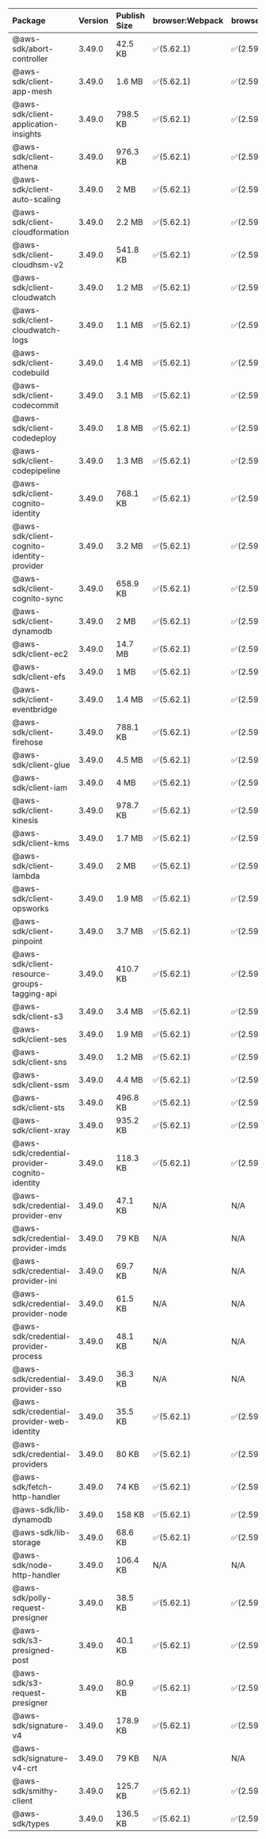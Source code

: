 | Package | Version | Publish Size | browser:Webpack | browser:Rollup | browser:EsBuild |
| :------ | :------ | :----------- | :------ | :----- | :------- |
|@aws-sdk/abort-controller|3.49.0|42.5 KB|✅(5.62.1)|✅(2.59.0)|✅(0.13.12)|
|@aws-sdk/client-app-mesh|3.49.0|1.6 MB|✅(5.62.1)|✅(2.59.0)|✅(0.13.12)|
|@aws-sdk/client-application-insights|3.49.0|798.5 KB|✅(5.62.1)|✅(2.59.0)|✅(0.13.12)|
|@aws-sdk/client-athena|3.49.0|976.3 KB|✅(5.62.1)|✅(2.59.0)|✅(0.13.12)|
|@aws-sdk/client-auto-scaling|3.49.0|2 MB|✅(5.62.1)|✅(2.59.0)|✅(0.13.12)|
|@aws-sdk/client-cloudformation|3.49.0|2.2 MB|✅(5.62.1)|✅(2.59.0)|✅(0.13.12)|
|@aws-sdk/client-cloudhsm-v2|3.49.0|541.8 KB|✅(5.62.1)|✅(2.59.0)|✅(0.13.12)|
|@aws-sdk/client-cloudwatch|3.49.0|1.2 MB|✅(5.62.1)|✅(2.59.0)|✅(0.13.12)|
|@aws-sdk/client-cloudwatch-logs|3.49.0|1.1 MB|✅(5.62.1)|✅(2.59.0)|✅(0.13.12)|
|@aws-sdk/client-codebuild|3.49.0|1.4 MB|✅(5.62.1)|✅(2.59.0)|✅(0.13.12)|
|@aws-sdk/client-codecommit|3.49.0|3.1 MB|✅(5.62.1)|✅(2.59.0)|✅(0.13.12)|
|@aws-sdk/client-codedeploy|3.49.0|1.8 MB|✅(5.62.1)|✅(2.59.0)|✅(0.13.12)|
|@aws-sdk/client-codepipeline|3.49.0|1.3 MB|✅(5.62.1)|✅(2.59.0)|✅(0.13.12)|
|@aws-sdk/client-cognito-identity|3.49.0|768.1 KB|✅(5.62.1)|✅(2.59.0)|✅(0.13.12)|
|@aws-sdk/client-cognito-identity-provider|3.49.0|3.2 MB|✅(5.62.1)|✅(2.59.0)|✅(0.13.12)|
|@aws-sdk/client-cognito-sync|3.49.0|658.9 KB|✅(5.62.1)|✅(2.59.0)|✅(0.13.12)|
|@aws-sdk/client-dynamodb|3.49.0|2 MB|✅(5.62.1)|✅(2.59.0)|✅(0.13.12)|
|@aws-sdk/client-ec2|3.49.0|14.7 MB|✅(5.62.1)|✅(2.59.0)|✅(0.13.12)|
|@aws-sdk/client-efs|3.49.0|1 MB|✅(5.62.1)|✅(2.59.0)|✅(0.13.12)|
|@aws-sdk/client-eventbridge|3.49.0|1.4 MB|✅(5.62.1)|✅(2.59.0)|✅(0.13.12)|
|@aws-sdk/client-firehose|3.49.0|788.1 KB|✅(5.62.1)|✅(2.59.0)|✅(0.13.12)|
|@aws-sdk/client-glue|3.49.0|4.5 MB|✅(5.62.1)|✅(2.59.0)|✅(0.13.12)|
|@aws-sdk/client-iam|3.49.0|4 MB|✅(5.62.1)|✅(2.59.0)|✅(0.13.12)|
|@aws-sdk/client-kinesis|3.49.0|978.7 KB|✅(5.62.1)|✅(2.59.0)|✅(0.13.12)|
|@aws-sdk/client-kms|3.49.0|1.7 MB|✅(5.62.1)|✅(2.59.0)|✅(0.13.12)|
|@aws-sdk/client-lambda|3.49.0|2 MB|✅(5.62.1)|✅(2.59.0)|✅(0.13.12)|
|@aws-sdk/client-opsworks|3.49.0|1.9 MB|✅(5.62.1)|✅(2.59.0)|✅(0.13.12)|
|@aws-sdk/client-pinpoint|3.49.0|3.7 MB|✅(5.62.1)|✅(2.59.0)|✅(0.13.12)|
|@aws-sdk/client-resource-groups-tagging-api|3.49.0|410.7 KB|✅(5.62.1)|✅(2.59.0)|✅(0.13.12)|
|@aws-sdk/client-s3|3.49.0|3.4 MB|✅(5.62.1)|✅(2.59.0)|✅(0.13.12)|
|@aws-sdk/client-ses|3.49.0|1.9 MB|✅(5.62.1)|✅(2.59.0)|✅(0.13.12)|
|@aws-sdk/client-sns|3.49.0|1.2 MB|✅(5.62.1)|✅(2.59.0)|✅(0.13.12)|
|@aws-sdk/client-ssm|3.49.0|4.4 MB|✅(5.62.1)|✅(2.59.0)|✅(0.13.12)|
|@aws-sdk/client-sts|3.49.0|496.8 KB|✅(5.62.1)|✅(2.59.0)|✅(0.13.12)|
|@aws-sdk/client-xray|3.49.0|935.2 KB|✅(5.62.1)|✅(2.59.0)|✅(0.13.12)|
|@aws-sdk/credential-provider-cognito-identity|3.49.0|118.3 KB|✅(5.62.1)|✅(2.59.0)|✅(0.13.12)|
|@aws-sdk/credential-provider-env|3.49.0|47.1 KB|N/A|N/A|N/A|
|@aws-sdk/credential-provider-imds|3.49.0|79 KB|N/A|N/A|N/A|
|@aws-sdk/credential-provider-ini|3.49.0|69.7 KB|N/A|N/A|N/A|
|@aws-sdk/credential-provider-node|3.49.0|61.5 KB|N/A|N/A|N/A|
|@aws-sdk/credential-provider-process|3.49.0|48.1 KB|N/A|N/A|N/A|
|@aws-sdk/credential-provider-sso|3.49.0|36.3 KB|N/A|N/A|N/A|
|@aws-sdk/credential-provider-web-identity|3.49.0|35.5 KB|✅(5.62.1)|✅(2.59.0)|✅(0.13.12)|
|@aws-sdk/credential-providers|3.49.0|80 KB|✅(5.62.1)|✅(2.59.0)|✅(0.13.12)|
|@aws-sdk/fetch-http-handler|3.49.0|74 KB|✅(5.62.1)|✅(2.59.0)|✅(0.13.12)|
|@aws-sdk/lib-dynamodb|3.49.0|158 KB|✅(5.62.1)|✅(2.59.0)|✅(0.13.12)|
|@aws-sdk/lib-storage|3.49.0|68.6 KB|✅(5.62.1)|✅(2.59.0)|✅(0.13.12)|
|@aws-sdk/node-http-handler|3.49.0|106.4 KB|N/A|N/A|N/A|
|@aws-sdk/polly-request-presigner|3.49.0|38.5 KB|✅(5.62.1)|✅(2.59.0)|✅(0.13.12)|
|@aws-sdk/s3-presigned-post|3.49.0|40.1 KB|✅(5.62.1)|✅(2.59.0)|✅(0.13.12)|
|@aws-sdk/s3-request-presigner|3.49.0|80.9 KB|✅(5.62.1)|✅(2.59.0)|✅(0.13.12)|
|@aws-sdk/signature-v4|3.49.0|178.9 KB|✅(5.62.1)|✅(2.59.0)|✅(0.13.12)|
|@aws-sdk/signature-v4-crt|3.49.0|79 KB|N/A|N/A|N/A|
|@aws-sdk/smithy-client|3.49.0|125.7 KB|✅(5.62.1)|✅(2.59.0)|✅(0.13.12)|
|@aws-sdk/types|3.49.0|136.5 KB|✅(5.62.1)|✅(2.59.0)|✅(0.13.12)|
